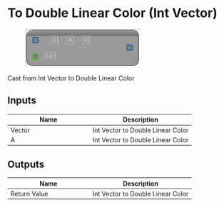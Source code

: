 # To Double Linear Color (Int Vector)

<div align="left" data-full-width="false">

<figure><img src="to_double_linear_color_-int_vector.png" alt=""><figcaption></figcaption></figure>

</div>

Cast from Int Vector to Double Linear Color

## Inputs

<table>
<thead><tr><th width="170">Name</th><th>Description</th></tr></thead>
<tbody>
<tr><td>Vector</td><td>Int Vector to Double Linear Color</td></tr>
<tr><td>A</td><td>Int Vector to Double Linear Color</td></tr>
</tbody>
</table>

## Outputs

<table>
<thead><tr><th width="170">Name</th><th>Description</th></tr></thead>
<tbody>
<tr><td>Return Value</td><td>Int Vector to Double Linear Color</td></tr>
</tbody>
</table>
